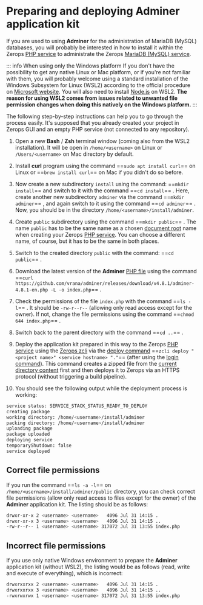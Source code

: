 # Preparing and deploying Adminer application kit

If you are used to using **Adminer** for the administration of MariaDB (MySQL) databases, you will probably be interested in how to install it within the Zerops [PHP service](/documentation/services/runtimes/php.html) to administrate the Zerops [MariaDB (MySQL) service](/documentation/services/databases/mariadb.html).

<!-- markdownlint-disable DOCSMD004 -->
::: info When using only the Windows platform
If you don't have the possibility to get any native Linux or Mac platform, or if you're not familiar with them, you will probably welcome using a standard installation of the Windows Subsystem for Linux (WSL2) according to the official procedure on [Microsoft website](https://docs.microsoft.com/windows/wsl/install-win10). You will also need to install [Node.js](https://docs.microsoft.com/windows/dev-environment/javascript/nodejs-on-wsl) on WSL2. **The reason for using WSL2 comes from issues related to unwanted file permission changes when doing this natively on the Windows platform.**
:::
<!-- markdownlint-enable DOCSMD004 -->

The following step-by-step instructions can help you to go through the process easily. It's supposed that you already created your project in Zerops GUI and an empty PHP service (not connected to any repository).

1. Open a new **Bash** / **Zsh** terminal window (coming also from the WSL2 installation). It will be open in `/home/<username>` on Linux or `/Users/<username>` on Mac directory by default.

2. Install **curl** program using the command ==`sudo apt install curl`== on Linux or ==`brew install curl`== on Mac if you didn't do so before.

3. Now create a new subdirectory `install` using the command: ==`mkdir install`== and switch to it with the command ==`cd install`== . Here, create another new subdirectory `adminer` via the command ==`mkdir adminer`== , and again switch to it using the command ==`cd adminer`== . Now, you should be in the directory `/home/<username>/install/adminer`.

4. Create `public` subdirectory using the command ==`mkdir public`== . The name `public` has to be the same name as a chosen [document root](/documentation/services/runtimes/php.html#project-code-root-and-document-root) name when creating your Zerops [PHP service](/documentation/services/runtimes/php.html). You can choose a different name, of course, but it has to be the same in both places.

5. Switch to the created directory `public` with the command: ==`cd public`== .

6. Download the latest version of the **Adminer** [PHP file](https://www.adminer.org/en) using the command ==`curl https://github.com/vrana/adminer/releases/download/v4.8.1/adminer-4.8.1-en.php -L -o index.php`== .

7. Check the permissions of the file `index.php` with the command ==`ls -l`== . It should be `-rw-r--r--` (allowing only read access except for the owner). If not, change the file permissions using the command ==`chmod 644 index.php`== .

8. Switch back to the parent directory with the command ==`cd ..`== .

9. Deploy the application kit prepared in this way to the Zerops [PHP service](/documentation/services/runtimes/php.html) using the [Zerops zcli](/documentation/cli/installation.html) via the [deploy command](/documentation/cli/available-commands.html#deploy-project-name-service-name-space-separated-files-or-directories) ==`zcli deploy "<project name>" <service hostname> "."`== (after using the [login command](/documentation/cli/available-commands.html#login)). This command creates a zipped file from the [current directory content](/documentation/build/build-config.html#deploy-everything) first and then deploys it to Zerops via an HTTPS protocol (without triggering a build pipeline).

10. You should see the following output while the deployment process is working:

```bash
service status: SERVICE_STACK_STATUS_READY_TO_DEPLOY
creating package
working directory: /home/<username>/install/adminer
packing directory: /home/<username>/install/adminer
uploading package
package uploaded
deploying service
temporaryShutdown: false
service deployed
```

## Correct file permissions

If you run the command ==`ls -a -l`== on `/home/<username>/install/adminer/public` directory, you can check correct file permissions (allow only read access to files except for the owner) of the **Adminer** application kit. The listing should be as follows:

```bash
drwxr-xr-x 2 <username> <username>   4096 Jul 31 14:15 .
drwxr-xr-x 3 <username> <username>   4096 Jul 31 14:15 ..
-rw-r--r-- 1 <username> <username> 317072 Jul 31 13:55 index.php
```

## Incorrect file permissions

If you use only native Windows environment to prepare the **Adminer** application kit (without WSL2), the listing would be as follows (read, write and execute of everything), which is incorrect:

```bash
drwxrxxrxx 2 <username> <username>   4096 Jul 31 14:15 .
drwxrxxrxx 3 <username> <username>   4096 Jul 31 14:15 ..
-rwxrwxrwx 1 <username> <username> 317072 Jul 31 13:55 index.php
```
